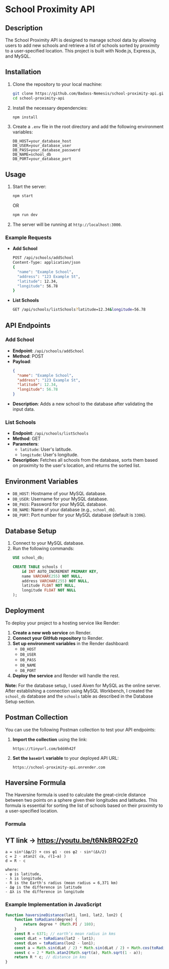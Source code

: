 # School Proximity API

## Description

The School Proximity API is designed to manage school data by allowing users to add new schools and retrieve a list of schools sorted by proximity to a user-specified location. This project is built with Node.js, Express.js, and MySQL.

## Installation

1. Clone the repository to your local machine:
    ```sh
    git clone https://github.com/Badass-Nemesis/school-proximity-api.git
    cd school-proximity-api
    ```
2. Install the necessary dependencies:
    ```sh
    npm install
    ```
3. Create a `.env` file in the root directory and add the following environment variables:
    ```plaintext
    DB_HOST=your_database_host
    DB_USER=your_database_user
    DB_PASS=your_database_password
    DB_NAME=school_db
    DB_PORT=your_database_port
    ```

## Usage

1. Start the server:
    ```sh
    npm start
    ```
    OR
    ```sh
    npm run dev
    ```
2. The server will be running at `http://localhost:3000`.

### Example Requests

- **Add School**
  ```sh
  POST /api/schools/addSchool
  Content-Type: application/json
  {
    "name": "Example School",
    "address": "123 Example St",
    "latitude": 12.34,
    "longitude": 56.78
  }
  ```

- **List Schools**
  ```sh
  GET /api/schools/listSchools?latitude=12.34&longitude=56.78
  ```

## API Endpoints

### Add School

- **Endpoint**: `/api/schools/addSchool`
- **Method**: POST
- **Payload**:
  ```json
  {
    "name": "Example School",
    "address": "123 Example St",
    "latitude": 12.34,
    "longitude": 56.78
  }
  ```
- **Description**: Adds a new school to the database after validating the input data.

### List Schools

- **Endpoint**: `/api/schools/listSchools`
- **Method**: GET
- **Parameters**:
  - `latitude`: User's latitude.
  - `longitude`: User's longitude.
- **Description**: Fetches all schools from the database, sorts them based on proximity to the user's location, and returns the sorted list.

## Environment Variables

- `DB_HOST`: Hostname of your MySQL database.
- `DB_USER`: Username for your MySQL database.
- `DB_PASS`: Password for your MySQL database.
- `DB_NAME`: Name of your database (e.g., `school_db`).
- `DB_PORT`: Port number for your MySQL database (default is `3306`).

## Database Setup

1. Connect to your MySQL database.
2. Run the following commands:
    ```sql
    USE school_db;

    CREATE TABLE schools (
        id INT AUTO_INCREMENT PRIMARY KEY,
        name VARCHAR(255) NOT NULL,
        address VARCHAR(255) NOT NULL,
        latitude FLOAT NOT NULL,
        longitude FLOAT NOT NULL
    );
    ```

## Deployment

To deploy your project to a hosting service like Render:

1. **Create a new web service** on Render.
2. **Connect your GitHub repository** to Render.
3. **Set up environment variables** in the Render dashboard:
    - `DB_HOST`
    - `DB_USER`
    - `DB_PASS`
    - `DB_NAME`
    - `DB_PORT`
4. **Deploy the service** and Render will handle the rest.

**Note:** For the database setup, I used Aiven for MySQL as the online server. After establishing a connection using MySQL Workbench, I created the `school_db` database and the `schools` table as described in the Database Setup section.

## Postman Collection

You can use the following Postman collection to test your API endpoints:

1. **Import the collection** using the link:
    ```plaintext
    https://tinyurl.com/bdd4h42f
    ```
2. **Set the `baseUrl` variable** to your deployed API URL:
    ```plaintext
    https://school-proximity-api.onrender.com
    ```

## Haversine Formula

The Haversine formula is used to calculate the great-circle distance between two points on a sphere given their longitudes and latitudes. This formula is essential for sorting the list of schools based on their proximity to a user-specified location.

### Formula

## YT link -> https://youtu.be/t6NkBRQ2Fz0

```plaintext
a = sin²(Δφ/2) + cos φ1 ⋅ cos φ2 ⋅ sin²(Δλ/2)
c = 2 ⋅ atan2( √a, √(1−a) )
d = R ⋅ c

where:
- φ is latitude,
- λ is longitude,
- R is the Earth's radius (mean radius = 6,371 km)
- Δφ is the difference in latitude
- Δλ is the difference in longitude
```

### Example Implementation in JavaScript

```javascript
function haversineDistance(lat1, lon1, lat2, lon2) {
    function toRadians(degree) {
        return degree * (Math.PI / 180);
    }
    const R = 6371; // earth’s mean radius in kms
    const dLat = toRadians(lat2 - lat1);
    const dLon = toRadians(lon2 - lon1);
    const a = Math.sin(dLat / 2) * Math.sin(dLat / 2) + Math.cos(toRadians(lat1)) * Math.cos(toRadians(lat2)) * Math.sin(dLon / 2) * Math.sin(dLon / 2);
    const c = 2 * Math.atan2(Math.sqrt(a), Math.sqrt(1 - a));
    return R * c; // distance in kms
}
```
